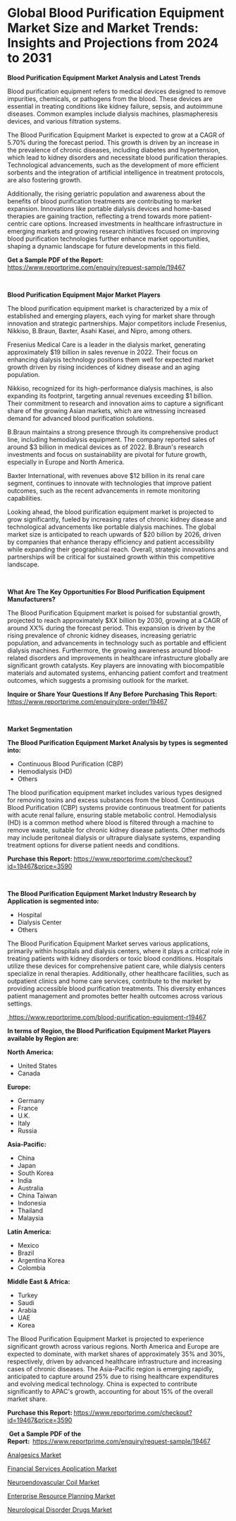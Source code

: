 <p><h1>Global Blood Purification Equipment Market Size and Market Trends: Insights and Projections from 2024 to 2031</h1></p><p><strong>Blood Purification Equipment Market Analysis and Latest Trends</strong></p>
<p><p>Blood purification equipment refers to medical devices designed to remove impurities, chemicals, or pathogens from the blood. These devices are essential in treating conditions like kidney failure, sepsis, and autoimmune diseases. Common examples include dialysis machines, plasmapheresis devices, and various filtration systems.</p><p>The Blood Purification Equipment Market is expected to grow at a CAGR of 5.70% during the forecast period. This growth is driven by an increase in the prevalence of chronic diseases, including diabetes and hypertension, which lead to kidney disorders and necessitate blood purification therapies. Technological advancements, such as the development of more efficient sorbents and the integration of artificial intelligence in treatment protocols, are also fostering growth.</p><p>Additionally, the rising geriatric population and awareness about the benefits of blood purification treatments are contributing to market expansion. Innovations like portable dialysis devices and home-based therapies are gaining traction, reflecting a trend towards more patient-centric care options. Increased investments in healthcare infrastructure in emerging markets and growing research initiatives focused on improving blood purification technologies further enhance market opportunities, shaping a dynamic landscape for future developments in this field.</p></p>
<p><strong>Get a Sample PDF of the Report:&nbsp;</strong> <a href="https://www.reportprime.com/enquiry/request-sample/19467?utm_campaign=1843&utm_medium=2&utm_source=Github&utm_content=ia&utm_term=23112024&utm_id=blood-purification-equipment">https://www.reportprime.com/enquiry/request-sample/19467</a></p>
<p>&nbsp;</p>
<p><strong>Blood Purification Equipment Major Market Players</strong></p>
<p><p>The blood purification equipment market is characterized by a mix of established and emerging players, each vying for market share through innovation and strategic partnerships. Major competitors include Fresenius, Nikkiso, B.Braun, Baxter, Asahi Kasei, and Nipro, among others.</p><p>Fresenius Medical Care is a leader in the dialysis market, generating approximately $19 billion in sales revenue in 2022. Their focus on enhancing dialysis technology positions them well for expected market growth driven by rising incidences of kidney disease and an aging population.</p><p>Nikkiso, recognized for its high-performance dialysis machines, is also expanding its footprint, targeting annual revenues exceeding $1 billion. Their commitment to research and innovation aims to capture a significant share of the growing Asian markets, which are witnessing increased demand for advanced blood purification solutions.</p><p>B.Braun maintains a strong presence through its comprehensive product line, including hemodialysis equipment. The company reported sales of around $3 billion in medical devices as of 2022. B.Braun's research investments and focus on sustainability are pivotal for future growth, especially in Europe and North America.</p><p>Baxter International, with revenues above $12 billion in its renal care segment, continues to innovate with technologies that improve patient outcomes, such as the recent advancements in remote monitoring capabilities.</p><p>Looking ahead, the blood purification equipment market is projected to grow significantly, fueled by increasing rates of chronic kidney disease and technological advancements like portable dialysis machines. The global market size is anticipated to reach upwards of $20 billion by 2026, driven by companies that enhance therapy efficiency and patient accessibility while expanding their geographical reach. Overall, strategic innovations and partnerships will be critical for sustained growth within this competitive landscape.</p></p>
<p>&nbsp;</p>
<p><strong>What Are The Key Opportunities For Blood Purification Equipment Manufacturers?</strong></p>
<p><p>The Blood Purification Equipment market is poised for substantial growth, projected to reach approximately $XX billion by 2030, growing at a CAGR of around XX% during the forecast period. This expansion is driven by the rising prevalence of chronic kidney diseases, increasing geriatric population, and advancements in technology such as portable and efficient dialysis machines. Furthermore, the growing awareness around blood-related disorders and improvements in healthcare infrastructure globally are significant growth catalysts. Key players are innovating with biocompatible materials and automated systems, enhancing patient comfort and treatment outcomes, which suggests a promising outlook for the market.</p></p>
<p><strong>Inquire or Share Your Questions If Any Before Purchasing This Report:</strong> <a href="https://www.reportprime.com/enquiry/pre-order/19467?utm_campaign=1843&utm_medium=2&utm_source=Github&utm_content=ia&utm_term=23112024&utm_id=blood-purification-equipment">https://www.reportprime.com/enquiry/pre-order/19467</a></p>
<p>&nbsp;</p>
<p><strong>Market Segmentation</strong></p>
<p><strong>The Blood Purification Equipment Market Analysis by types is segmented into:</strong></p>
<p><ul><li>Continuous Blood Purification (CBP)</li><li>Hemodialysis (HD)</li><li>Others</li></ul></p>
<p><p>The blood purification equipment market includes various types designed for removing toxins and excess substances from the blood. Continuous Blood Purification (CBP) systems provide continuous treatment for patients with acute renal failure, ensuring stable metabolic control. Hemodialysis (HD) is a common method where blood is filtered through a machine to remove waste, suitable for chronic kidney disease patients. Other methods may include peritoneal dialysis or ultrapure dialysate systems, expanding treatment options for diverse patient needs and conditions.</p></p>
<p><strong>Purchase this Report:&nbsp;</strong><a href="https://www.reportprime.com/checkout?id=19467&price=3590&utm_campaign=1843&utm_medium=2&utm_source=Github&utm_content=ia&utm_term=23112024&utm_id=blood-purification-equipment">https://www.reportprime.com/checkout?id=19467&price=3590</a></p>
<p>&nbsp;</p>
<p><strong>The Blood Purification Equipment Market Industry Research by Application is segmented into:</strong></p>
<p><ul><li>Hospital</li><li>Dialysis Center</li><li>Others</li></ul></p>
<p><p>The Blood Purification Equipment Market serves various applications, primarily within hospitals and dialysis centers, where it plays a critical role in treating patients with kidney disorders or toxic blood conditions. Hospitals utilize these devices for comprehensive patient care, while dialysis centers specialize in renal therapies. Additionally, other healthcare facilities, such as outpatient clinics and home care services, contribute to the market by providing accessible blood purification treatments. This diversity enhances patient management and promotes better health outcomes across various settings.</p></p>
<p><a href="https://www.reportprime.com/blood-purification-equipment-r19467?utm_campaign=1843&utm_medium=2&utm_source=Github&utm_content=ia&utm_term=23112024&utm_id=blood-purification-equipment">&nbsp;https://www.reportprime.com/blood-purification-equipment-r19467</a></p>
<p><strong>In terms of Region, the Blood Purification Equipment Market Players available by Region are:</strong></p>
<p>
    <p> <strong> North America: </strong>
        <ul>
            <li>United States</li>
            <li>Canada</li>
        </ul>
        </p> 
    <p> <strong> Europe: </strong>
        <ul>
            <li>Germany</li>
            <li>France</li>
            <li>U.K.</li>
            <li>Italy</li>
            <li>Russia</li>
        </ul>
        </p> 
    <p> <strong> Asia-Pacific: </strong>
        <ul>
            <li>China</li>
            <li>Japan</li>
            <li>South Korea</li>
            <li>India</li>
            <li>Australia</li>
            <li>China Taiwan</li>
            <li>Indonesia</li>
            <li>Thailand</li>
            <li>Malaysia</li>
        </ul>
        </p> 
    <p> <strong> Latin America: </strong>
        <ul>
            <li>Mexico</li>
            <li>Brazil</li>
            <li>Argentina Korea</li>
            <li>Colombia</li>
        </ul>
        </p> 
    <p> <strong> Middle East & Africa: </strong>
        <ul>
            <li>Turkey</li>
            <li>Saudi</li>
            <li>Arabia</li>
            <li>UAE</li>
            <li>Korea</li>
        </ul>
    </p>
    </p>
<p><p>The Blood Purification Equipment Market is projected to experience significant growth across various regions. North America and Europe are expected to dominate, with market shares of approximately 35% and 30%, respectively, driven by advanced healthcare infrastructure and increasing cases of chronic diseases. The Asia-Pacific region is emerging rapidly, anticipated to capture around 25% due to rising healthcare expenditures and evolving medical technology. China is expected to contribute significantly to APAC's growth, accounting for about 15% of the overall market share.</p></p>
<p><strong>Purchase this Report: </strong><a href="https://www.reportprime.com/checkout?id=19467&price=3590&utm_campaign=1843&utm_medium=2&utm_source=Github&utm_content=ia&utm_term=23112024&utm_id=blood-purification-equipment">https://www.reportprime.com/checkout?id=19467&price=3590</a></p>
<p>&nbsp;<strong>Get a Sample PDF of the Report:&nbsp;&nbsp;</strong><a href="https://www.reportprime.com/enquiry/request-sample/19467?utm_campaign=1843&utm_medium=2&utm_source=Github&utm_content=ia&utm_term=23112024&utm_id=blood-purification-equipment">https://www.reportprime.com/enquiry/request-sample/19467</a></p>
<p><strong></strong></p>
<p><p><a href="https://www.linkedin.com/pulse/swot-analysis-analgesics-market-business-insights-4-cagr-o1znc?utm_campaign=1843&utm_medium=2&utm_source=Github&utm_content=ia&utm_term=23112024&utm_id=blood-purification-equipment">Analgesics Market</a></p><p><a href="https://issuu.com/reportprime-2/docs/financial-services-application-mark_3e7017c2df0f26?utm_campaign=1843&utm_medium=2&utm_source=Github&utm_content=ia&utm_term=23112024&utm_id=blood-purification-equipment">Financial Services Application Market</a></p><p><a href="https://github.com/prosalinda88/Market-Research-Report-List-6/blob/main/neuroendovascular-coil-market.md?utm_campaign=1843&utm_medium=2&utm_source=Github&utm_content=ia&utm_term=23112024&utm_id=blood-purification-equipment">Neuroendovascular Coil Market</a></p><p><a href="https://issuu.com/reportprime-2/docs/enterprise-resource-planning-market_31e1110197e442?utm_campaign=1843&utm_medium=2&utm_source=Github&utm_content=ia&utm_term=23112024&utm_id=blood-purification-equipment">Enterprise Resource Planning Market</a></p><p><a href="https://www.linkedin.com/pulse/immense-growth-neurological-disorder-drugs-market-projected-weouc?utm_campaign=1843&utm_medium=2&utm_source=Github&utm_content=ia&utm_term=23112024&utm_id=blood-purification-equipment">Neurological Disorder Drugs Market</a></p></p>